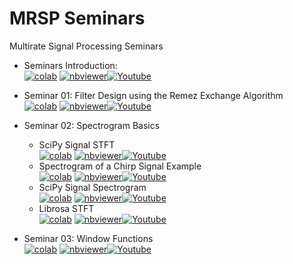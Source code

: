 # MRSP Seminars
Multirate Signal Processing Seminars

 - Seminars Introduction:<br>
 <a href="https://colab.research.google.com/github/TUIlmenauAMS/MRSP_Tutorials/blob/master/seminars/mrsp_seminars_intro_colab.ipynb" target="_blank"><img src="https://colab.research.google.com/assets/colab-badge.svg" alt="colab"></a>
<a href="https://nbviewer.org/github/TUIlmenauAMS/MRSP_Tutorials/blob/master/seminars/mrsp_seminars_intro.ipynb" target="_blank"><img src="https://badgen.net/badge/View/in%20NBViewer/blue?icon=terminal" alt="nbviewer"></a>[![Youtube](https://badgen.net/badge/Launch/on%20YouTube/red?icon=terminal)](https://youtu.be/Jz-1cQXA7Ns)

- Seminar 01: Filter Design using the Remez Exchange Algorithm<br>
<a href="https://colab.research.google.com/github/TUIlmenauAMS/MRSP_Tutorials/blob/master/seminars/mrsp_seminar01_support.ipynb" target="_blank"><img src="https://colab.research.google.com/assets/colab-badge.svg" alt="colab"></a>
<a href="https://nbviewer.org/github/TUIlmenauAMS/MRSP_Tutorials/blob/master/seminars/mrsp_seminar01_support.ipynb" target="_blank"><img src="https://badgen.net/badge/View/in%20NBViewer/blue?icon=terminal" alt="nbviewer"></a>[![Youtube](https://badgen.net/badge/Launch/on%20YouTube/red?icon=terminal)](https://youtu.be/IM5VKQPjcnU)

- Seminar 02: Spectrogram Basics<br>
   - SciPy Signal STFT<br>
   <a href="https://colab.research.google.com/github/TUIlmenauAMS/MRSP_Tutorials/blob/master/seminars/mrsp_support_02.ipynb" target="_blank"><img src="https://colab.research.google.com/assets/colab-badge.svg" alt="colab"></a>
<a href="https://nbviewer.org/github/TUIlmenauAMS/MRSP_Tutorials/blob/master/seminars/mrsp_support_02.ipynb" target="_blank"><img src="https://badgen.net/badge/View/in%20NBViewer/blue?icon=terminal" alt="nbviewer"></a>[![Youtube](https://badgen.net/badge/Launch/on%20YouTube/red?icon=terminal)](https://youtu.be/ZPTBCWS2iJc)
   - Spectrogram of a Chirp Signal Example<br>
   <a href="https://colab.research.google.com/github/TUIlmenauAMS/MRSP_Tutorials/blob/master/seminars/mrsp_support_02.ipynb" target="_blank"><img src="https://colab.research.google.com/assets/colab-badge.svg" alt="colab"></a>
<a href="https://nbviewer.org/github/TUIlmenauAMS/MRSP_Tutorials/blob/master/seminars/mrsp_support_02.ipynb" target="_blank"><img src="https://badgen.net/badge/View/in%20NBViewer/blue?icon=terminal" alt="nbviewer"></a>[![Youtube](https://badgen.net/badge/Launch/on%20YouTube/red?icon=terminal)](https://youtu.be/fR6wEi-pqgM)
   - SciPy Signal Spectrogram<br> 
   <a href="https://colab.research.google.com/github/TUIlmenauAMS/MRSP_Tutorials/blob/master/seminars/mrsp_support_02.ipynb" target="_blank"><img src="https://colab.research.google.com/assets/colab-badge.svg" alt="colab"></a>
<a href="https://nbviewer.org/github/TUIlmenauAMS/MRSP_Tutorials/blob/master/seminars/mrsp_support_02.ipynb" target="_blank"><img src="https://badgen.net/badge/View/in%20NBViewer/blue?icon=terminal" alt="nbviewer"></a>[![Youtube](https://badgen.net/badge/Launch/on%20YouTube/red?icon=terminal)](https://youtu.be/N3a-jjq3FAY)
  - Librosa STFT<br> 
  <a href="https://colab.research.google.com/github/TUIlmenauAMS/MRSP_Tutorials/blob/master/seminars/mrsp_support_02.ipynb" target="_blank"><img src="https://colab.research.google.com/assets/colab-badge.svg" alt="colab"></a>
<a href="https://nbviewer.org/github/TUIlmenauAMS/MRSP_Tutorials/blob/master/seminars/mrsp_support_02.ipynb" target="_blank"><img src="https://badgen.net/badge/View/in%20NBViewer/blue?icon=terminal" alt="nbviewer"></a>[![Youtube](https://badgen.net/badge/Launch/on%20YouTube/red?icon=terminal)](https://youtu.be/7hEyXME4oMc)
- Seminar 03: Window Functions<br>
<a href="https://colab.research.google.com/github/TUIlmenauAMS/MRSP_Tutorials/blob/master/seminars/mrsp_support_03.ipynb" target="_blank"><img src="https://colab.research.google.com/assets/colab-badge.svg" alt="colab"></a>
<a href="https://nbviewer.org/github/TUIlmenauAMS/MRSP_Tutorials/blob/master/seminars/mrsp_support_03.ipynb" target="_blank"><img src="https://badgen.net/badge/View/in%20NBViewer/blue?icon=terminal" alt="nbviewer"></a>[![Youtube](https://badgen.net/badge/Launch/on%20YouTube/red?icon=terminal)](https://youtu.be/ETgDTKKz_dQ)






